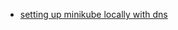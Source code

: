 - [setting up minikube locally with dns](https://minikube.sigs.k8s.io/docs/handbook/addons/ingress-dns/)